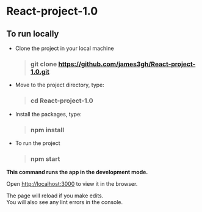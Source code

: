 # React-project-1.0

## To run locally

* Clone the project in your local machine

   > ### git clone https://github.com/james3gh/React-project-1.0.git
  
* Move to the project directory, type:

  > ### cd React-project-1.0

* Install the packages, type: 

  > ### npm install

* To run the project

  > ### npm start

**This command runs the app in the development mode.**

Open [http://localhost:3000](http://localhost:3000) to view it in the browser.

The page will reload if you make edits.\
You will also see any lint errors in the console.
